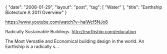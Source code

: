 {
   "date": "2008-01-29",
   "layout": "post",
   "tag": [
      "Water"
   ],
   "title": "Earthship Biotecture A 2011 Overview"
}

https://www.youtube.com/watch?v=haiWcI5NJo8  

Radically Sustainable Buildings. 
http://earthship.com/education 

The Most Versatile and Economical building design in the world. An Earthship is a radically s...